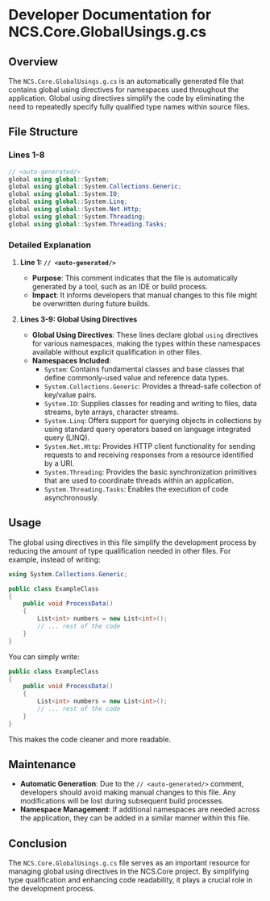 <!-- Generated on 2025-07-27T02:35:05.899457 -->
# Developer Documentation for NCS.Core.GlobalUsings.g.cs

## Overview

The `NCS.Core.GlobalUsings.g.cs` is an automatically generated file that contains global using directives for namespaces used throughout the application. Global using directives simplify the code by eliminating the need to repeatedly specify fully qualified type names within source files.

## File Structure

### Lines 1-8
```csharp
// <auto-generated/>
global using global::System;
global using global::System.Collections.Generic;
global using global::System.IO;
global using global::System.Linq;
global using global::System.Net.Http;
global using global::System.Threading;
global using global::System.Threading.Tasks;
```

### Detailed Explanation

1. **Line 1: `// <auto-generated/>`**
   - **Purpose**: This comment indicates that the file is automatically generated by a tool, such as an IDE or build process.
   - **Impact**: It informs developers that manual changes to this file might be overwritten during future builds.

2. **Lines 3-9: Global Using Directives**
   - **Global Using Directives**: These lines declare global `using` directives for various namespaces, making the types within these namespaces available without explicit qualification in other files.
   - **Namespaces Included**:
     - `System`: Contains fundamental classes and base classes that define commonly-used value and reference data types.
     - `System.Collections.Generic`: Provides a thread-safe collection of key/value pairs.
     - `System.IO`: Supplies classes for reading and writing to files, data streams, byte arrays, character streams.
     - `System.Linq`: Offers support for querying objects in collections by using standard query operators based on language integrated query (LINQ).
     - `System.Net.Http`: Provides HTTP client functionality for sending requests to and receiving responses from a resource identified by a URI.
     - `System.Threading`: Provides the basic synchronization primitives that are used to coordinate threads within an application.
     - `System.Threading.Tasks`: Enables the execution of code asynchronously.

## Usage

The global using directives in this file simplify the development process by reducing the amount of type qualification needed in other files. For example, instead of writing:

```csharp
using System.Collections.Generic;

public class ExampleClass
{
    public void ProcessData()
    {
        List<int> numbers = new List<int>();
        // ... rest of the code
    }
}
```

You can simply write:

```csharp
public class ExampleClass
{
    public void ProcessData()
    {
        List<int> numbers = new List<int>();
        // ... rest of the code
    }
}
```

This makes the code cleaner and more readable.

## Maintenance

- **Automatic Generation**: Due to the `// <auto-generated/>` comment, developers should avoid making manual changes to this file. Any modifications will be lost during subsequent build processes.
- **Namespace Management**: If additional namespaces are needed across the application, they can be added in a similar manner within this file.

## Conclusion

The `NCS.Core.GlobalUsings.g.cs` file serves as an important resource for managing global using directives in the NCS.Core project. By simplifying type qualification and enhancing code readability, it plays a crucial role in the development process.
